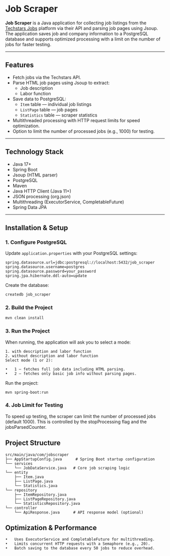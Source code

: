 # Job Scraper

**Job Scraper** is a Java application for collecting job listings from the [Techstars Jobs](https://jobs.techstars.com) platform via their API and parsing job pages using Jsoup. The application saves job and company information to a PostgreSQL database and supports optimized processing with a limit on the number of jobs for faster testing.

---

## Features

- Fetch jobs via the Techstars API.
- Parse HTML job pages using Jsoup to extract:
  - Job description
  - Labor function
- Save data to PostgreSQL:
  - `Item` table — individual job listings
  - `ListPage` table — job pages
  - `Statistics` table — scraper statistics
- Multithreaded processing with HTTP request limits for speed optimization.
- Option to limit the number of processed jobs (e.g., 1000) for testing.

---

## Technology Stack

- Java 17+
- Spring Boot
- Jsoup (HTML parser)
- PostgreSQL
- Maven
- Java HTTP Client (Java 11+)
- JSON processing (org.json)
- Multithreading (ExecutorService, CompletableFuture)
- Spring Data JPA

---

## Installation & Setup

### 1. Configure PostgreSQL

Update `application.properties` with your PostgreSQL settings:

```properties
spring.datasource.url=jdbc:postgresql://localhost:5432/job_scraper
spring.datasource.username=postgres
spring.datasource.password=your_password
spring.jpa.hibernate.ddl-auto=update
```

Create the database: 

```bash
createdb job_scraper
```

### 2. Build the Project 

```bash
mvn clean install
```

### 3. Run the Project 

When running, the application will ask you to select a mode: 

```text
1. with description and labor function
2. without description and labor function
Select mode (1 or 2):
```
	•	1 — fetches full job data including HTML parsing.
	•	2 — fetches only basic job info without parsing pages.

Run the project: 

```bash
mvn spring-boot:run
```

### 4. Job Limit for Testing

To speed up testing, the scraper can limit the number of processed jobs (default 1000).
This is controlled by the stopProcessing flag and the jobsParsedCounter.

## Project Structure
```
src/main/java/com/jobscraper
├── AppStartupConfig.java      # Spring Boot startup configuration
└── services
    └── JobDataService.java   # Core job scraping logic
└── entity
    ├── Item.java
    ├── ListPage.java
    └── Statistics.java
└── repository
    ├── ItemRepository.java
    ├── ListPageRepository.java
    └── StatisticsRepository.java
└── controller
    └── ApiResponse.java      # API response model (optional)
```

## Optimization & Performance

	•	Uses ExecutorService and CompletableFuture for multithreading.
	•	Limits concurrent HTTP requests with a Semaphore (e.g., 20).
	•	Batch saving to the database every 50 jobs to reduce overhead.

